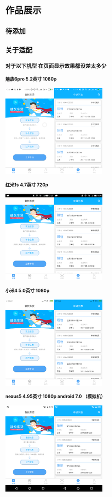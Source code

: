 # 作品展示
## 待添加
## 关于适配
### 对于以下机型 在页面显示效果都没差太多少
#### 魅族6pro 5.2英寸 1080p
<img src="img/魅族6pro-5.2-1080p.png" width="30%"><img src="img/魅族6-列表.png" width="30%">
#### 红米1s 4.7英寸 720p
<img src="img/红米4.7-720p.png" width="30%"><img src="img/红米列表.png" width="30%">
#### 小米4 5.0英寸 1080p
<img src="img/小米4-5.0-1080p.png" width="30%"><img src="img/小米4列表.png" width="30%">
#### nexus5 4.95英寸 1080p android 7.0 （模拟机）
<img src="img/nexus5-4.95-1080p.png" width="30%"><img src="img/nexus列表.png" width="30%">
